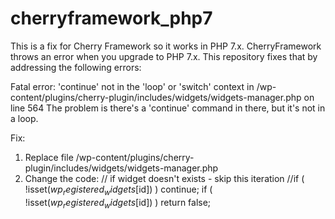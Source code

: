 # cherryframework_php7
This is a fix for Cherry Framework so it works in PHP 7.x.
CherryFramework throws an error when you upgrade to PHP 7.x.
This repository fixes that by addressing the following errors:

Fatal error: 'continue' not in the 'loop' or 'switch' context in /wp-content/plugins/cherry-plugin/includes/widgets/widgets-manager.php on line 564
The problem is there's a 'continue' command in there, but it's not in a loop.

Fix: 
1. Replace file /wp-content/plugins/cherry-plugin/includes/widgets/widgets-manager.php
2. Change the code:
	// if widget doesn't exists - skip this iteration
	//if ( !isset($wp_registered_widgets[$id]) ) continue;
	if ( !isset($wp_registered_widgets[$id]) ) return false;

